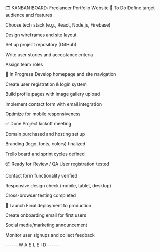 🗂️ KANBAN BOARD: Freelancer Portfolio Website
📝 To Do
 Define target audience and features

 Choose tech stack (e.g., React, Node.js, Firebase)

 Design wireframes and site layout

 Set up project repository (GitHub)

 Write user stories and acceptance criteria

 Assign team roles

🚧 In Progress
 Develop homepage and site navigation

 Create user registration & login system

 Build profile pages with image gallery upload

 Implement contact form with email integration

 Optimize for mobile responsiveness

✅ Done
 Project kickoff meeting

 Domain purchased and hosting set up

 Branding (logo, fonts, colors) finalized

 Trello board and sprint cycles defined

📦 Ready for Review / QA
 User registration tested

 Contact form functionality verified

 Responsive design check (mobile, tablet, desktop)

 Cross-browser testing completed

🚀 Launch
 Final deployment to production

 Create onboarding email for first users

 Social media/marketing announcement

 Monitor user signups and collect feedback

 ------ W A E L    E I D ------
